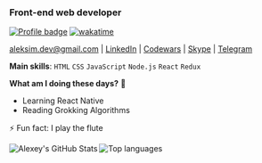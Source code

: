 ### **Front-end web developer** 

[![Profile badge](https://www.codewars.com/users/Alex_Sim/badges/small)](https://www.codewars.com/users/Alex_Sim)
[![wakatime](https://wakatime.com/badge/user/a6ed530d-9d46-43e8-89bd-8d5de88653a2.svg)](https://wakatime.com/@a6ed530d-9d46-43e8-89bd-8d5de88653a2)

[aleksim.dev@gmail.com](mailto:aleksim.dev@gmail.com) | [LinkedIn](https://www.linkedin.com/in/oleksiy-simak-a38693189) | [Codewars](https://www.codewars.com/users/Alex_Sim) | [Skype](https://join.skype.com/invite/dMjGk7VtSvnf) | [Telegram](https://t.me/sempank) 

**Main skills**: `HTML` `CSS` `JavaScript` `Node.js` `React` `Redux`

**What am I doing these days?** 🤔
- Learning React Native 
- Reading Grokking Algorithms

⚡ Fun fact: I play the flute

<img align="left" alt="Alexey's GitHub Stats" src="https://github-readme-stats.vercel.app/api?username=simakol&show_icons=true&theme=react">
<img align="left" alt="Top languages" src="https://github-readme-stats.vercel.app/api/top-langs/?username=simakol&layout=compact&theme=react">



